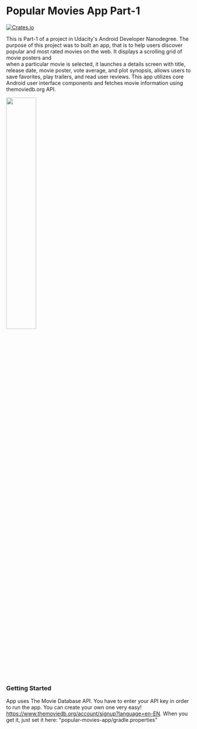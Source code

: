 # Popular Movies App Part-1

[![Crates.io](https://img.shields.io/crates/l/rustc-serialize.svg?maxAge=2592000)]()

This is Part-1 of a project in Udacity's Android Developer Nanodegree. The purpose of this project was to built an app, 
that is to help users discover popular and most rated movies on the web. It displays a scrolling grid of movie posters and  
when a  particular movie is selected, it launches a details screen with title, release date, movie poster, vote average, and plot synopsis, 
allows users to save favorites, play trailers, and read user reviews. This app utilizes core Android user interface components and 
fetches movie information using themoviedb.org API.

<img width="40%" src="https://www.dropbox.com/s/z0t2q9a5nop558x/menu-working.gif?dl=0" />

### Getting Started

App uses The Movie Database API. You have to enter your API key in order to run the app. You can create your own one very easy! https://www.themoviedb.org/account/signup?language=en-EN. When you get it, just set it here:  "popular-movies-app/gradle.properties"
